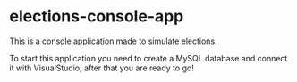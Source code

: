 # elections-console-app
This is a console application made to simulate elections.

To start this application you need to create a MySQL database and connect it with VisualStudio, after that you are ready to go!
